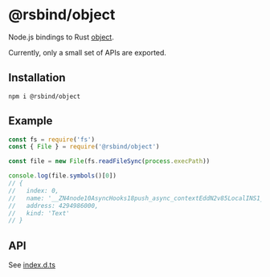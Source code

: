 # @rsbind/object

Node.js bindings to Rust [object](https://github.com/gimli-rs/object).

Currently, only a small set of APIs are exported.

## Installation

```n
npm i @rsbind/object
```

## Example

```js
const fs = require('fs')
const { File } = require('@rsbind/object')

const file = new File(fs.readFileSync(process.execPath))

console.log(file.symbols()[0])
// {
//   index: 0,
//   name: '__ZN4node10AsyncHooks18push_async_contextEddN2v85LocalINS1_6ObjectEEE',
//   address: 4294986000,
//   kind: 'Text'
// }
```

## API

See [index.d.ts](./index.d.ts)
